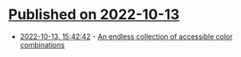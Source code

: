 # [Published on 2022-10-13](index.md)

* [2022-10-13, 15:42:42](https://lobste.rs/s/ugtjqb/endless_collection_accessible_color) - [An endless collection of accessible color combinations](https://randoma11y.com/)
